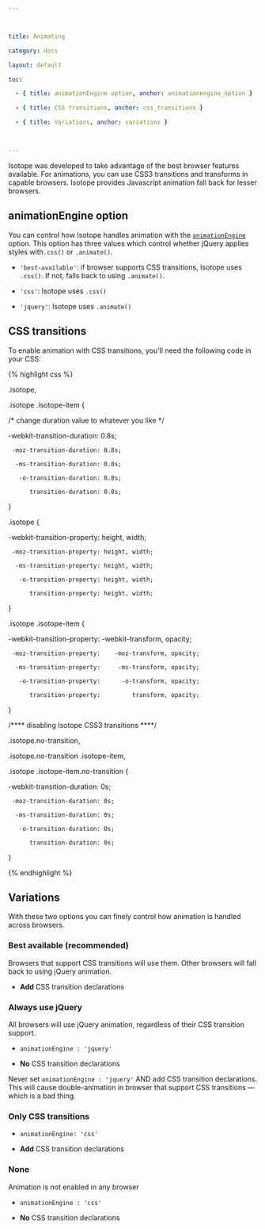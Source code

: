 ```yaml
---



title: Animating

category: docs

layout: default

toc:

  - { title: animationEngine option, anchor: animationengine_option }

  - { title: CSS transitions, anchor: css_transitions }

  - { title: Variations, anchor: variations }



---
```




Isotope was developed to take advantage of the best browser features available. For animations, you can use CSS3 transitions and transforms in capable browsers. Isotope provides Javascript animation fall back for lesser browsers.





## animationEngine option



You can control how Isotope handles animation with the [`animationEngine`](options.html#animationengine) option. This option has three values which control whether jQuery applies styles with`.css()` or `.animate()`.



+ `'best-available'`: if browser supports CSS transitions, Isotope uses `.css()`. If not, falls back to using `.animate()`.

+ `'css'`: Isotope uses `.css()`

+ `'jquery'`: Isotope uses `.animate()`



## CSS transitions



To enable animation with CSS transitions, you'll need the following code in your CSS:



{% highlight css %}



.isotope,

.isotope .isotope-item {

  /* change duration value to whatever you like */

  -webkit-transition-duration: 0.8s;

     -moz-transition-duration: 0.8s;

      -ms-transition-duration: 0.8s;

       -o-transition-duration: 0.8s;

          transition-duration: 0.8s;

}



.isotope {

  -webkit-transition-property: height, width;

     -moz-transition-property: height, width;

      -ms-transition-property: height, width;

       -o-transition-property: height, width;

          transition-property: height, width;

}



.isotope .isotope-item {

  -webkit-transition-property: -webkit-transform, opacity;

     -moz-transition-property:    -moz-transform, opacity;

      -ms-transition-property:     -ms-transform, opacity;

       -o-transition-property:      -o-transform, opacity;

          transition-property:         transform, opacity;

}



/**** disabling Isotope CSS3 transitions ****/



.isotope.no-transition,

.isotope.no-transition .isotope-item,

.isotope .isotope-item.no-transition {

  -webkit-transition-duration: 0s;

     -moz-transition-duration: 0s;

      -ms-transition-duration: 0s;

       -o-transition-duration: 0s;

          transition-duration: 0s;

}



{% endhighlight %}



## Variations



With these two options you can finely control how animation is handled across browsers.



### Best available (recommended)



Browsers that support CSS transitions will use them. Other browsers will fall back to using jQuery animation.



+ **Add** CSS transition declarations



### Always use jQuery



All browsers will use jQuery animation, regardless of their CSS transition support.



+ `animationEngine : 'jquery'`

+ **No** CSS transition declarations



Never set `animationEngine : 'jquery'` AND add CSS transition declarations. This will cause double-animation in browser that support CSS transitions &mdash; which is a bad thing.



### Only CSS transitions



+ `animationEngine: 'css'`

+ **Add** CSS transition declarations



### None



Animation is not enabled in any browser



+ `animationEngine : 'css'`

+ **No** CSS transition declarations



